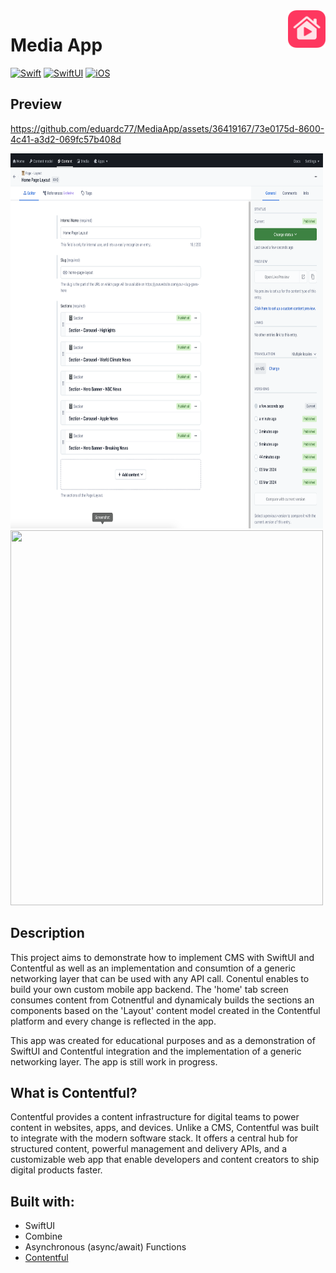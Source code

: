 <!-- HEADER -->
<img src="./Preview/AppIcon.png" width="60" align="right"/>
<h1> Media App </h1>

[![Swift](https://img.shields.io/badge/Swift-5.0-orange.svg?longCache=true&style=flat&logo=swift)][Swift]
[![SwiftUI](https://img.shields.io/badge/SwiftUI-5.0-blue.svg?longCache=true&style=flat&logo=swift&logoColor=blue)][SwiftUI]
[![iOS](https://img.shields.io/badge/iOS-16.0+-lightgrey.svg?longCache=true&?style=flat&logo=apple)][iOS]




<!-- BODY -->

## Preview

https://github.com/eduardc77/MediaApp/assets/36419167/73e0175d-8600-4c41-a3d2-069fc57b408d

<p align="left">
	<img src="./Preview/Contentful-Sections-Preview.png" width="500" height="600"/>
	<img src="./Contentful-Articles-Preview.png" width="500" height="600"/>
</p>


## Description

This project aims to demonstrate how to implement CMS with SwiftUI and Contentful as well as an implementation and consumtion of a generic networking layer that can be used with any API call. 
Conentul enables to build your own custom mobile app backend. The 'home' tab screen consumes content from Cotnentful and dynamicaly builds the sections an components based on the 'Layout' content model created in the Contentful platform and every change is reflected in the app. 

This app was created for educational purposes and as a demonstration of SwiftUI and Contentful integration and the implementation of a generic networking layer.
The app is still work in progress.

## What is Contentful?

Contentful provides a content infrastructure for digital teams to power content in websites, apps, and devices. Unlike a CMS, Contentful was built to integrate with the modern software stack. It offers a central hub for structured content, powerful management and delivery APIs, and a customizable web app that enable developers and content creators to ship digital products faster.

## Built with:
- SwiftUI
- Combine
- Asynchronous (async/await) Functions
- [Contentful](https://github.com/contentful/contentful.swift/)


<!-- FOOTER -->
<!-- Permanent links -->
[Swift]: https://www.swift.org
[SwiftUI]: https://developer.apple.com/documentation/swiftui/
[iOS]: https://developer.apple.com/ios/
